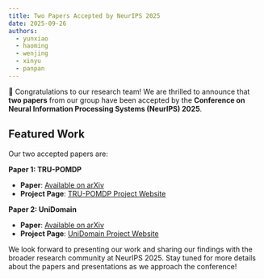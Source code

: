 ```yaml
---
title: Two Papers Accepted by NeurIPS 2025
date: 2025-09-26
authors:
  - yunxiao
  - haoming
  - wenjing
  - xinyu
  - panpan
---
```


🎉 Congratulations to our research team! We are thrilled to announce that **two papers** from our group have been accepted by the **Conference on Neural Information Processing Systems (NeurIPS) 2025**.

<!--more-->

## Featured Work

Our two accepted papers are:

**Paper 1: TRU-POMDP**
- **Paper**: [Available on arXiv](https://arxiv.org/abs/2506.02860)
- **Project Page**: [TRU-POMDP Project Website](https://tru-pomdp.github.io/)

**Paper 2: UniDomain**
- **Paper**: [Available on arXiv](https://arxiv.org/abs/2507.21545)
- **Project Page**: [UniDomain Project Website](https://unidomain.github.io/)

We look forward to presenting our work and sharing our findings with the broader research community at NeurIPS 2025. Stay tuned for more details about the papers and presentations as we approach the conference!
